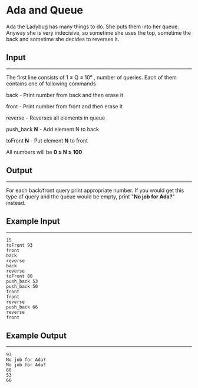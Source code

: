 # Ada and Queue

Ada the Ladybug has many things to do. She puts them into her queue. Anyway she is very
indecisive, so sometime she uses the top, sometime the back and sometime she decides to
reverses it.
## Input
---
The first line consists of 1 ≤ Q ≤ 10⁶
, number of queries. Each of them contains one of following
commands

back - Print number from back and then erase it

front - Print number from front and then erase it

reverse - Reverses all elements in queue

push_back **N** - Add element N to back

toFront **N** - Put element **N** to front

All numbers will be **0 ≤ N ≤ 100**

## Output
---
For each back/front query print appropriate number.
If you would get this type of query and the queue would be empty, print "**No job for Ada?**"
instead.

## Example Input
---
    15
    toFront 93
    front
    back
    reverse
    back
    reverse
    toFront 80
    push_back 53
    push_back 50
    front
    front
    reverse
    push_back 66
    reverse
    front
## Example Output
---
    93
    No job for Ada?
    No job for Ada?
    80
    53
    66